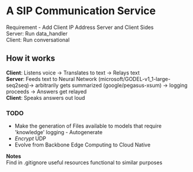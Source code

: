 # A SIP Communication Service

Requirement - Add Client IP Address Server and Client Sides  
Server: Run data_handler  
Client: Run conversational  

## How it works

**Client**: Listens voice -> Translates to text -> Relays text  
**Server**: Feeds text to Neural Network (microsoft/GODEL-v1_1-large-seq2seq)-> arbitrarily gets summarized (google/pegasus-xsum) -> logging proceeds -> Answers get relayed  
**Client**: Speaks answers out loud  

### TODO

 - Make the generation of Files available to models that require 'knowledge' logging - Autogenerate  
 - _Encrypt_ UDP  
 - Evolve from Backbone Edge Computing to Cloud Native  

**Notes**  
Find in .gitignore useful resources functional to similar purposes  